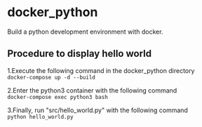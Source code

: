 # docker_python
Build a python development environment with docker.

## Procedure to display hello world

1.Execute the following command in the docker_python directory  
  `docker-compose up -d --build`

2.Enter the python3 container with the following command  
  `docker-compose exec python3 bash`

3.Finally, run "src/hello_world.py" with the following command  
  `python hello_world.py`
